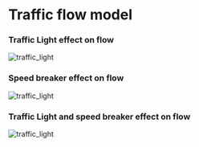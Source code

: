 # Traffic flow model

### Traffic Light effect on flow

![traffic_light](https://github.com/koriavinash1/MathematicalModelling/blob/master/TrafficFlow/imgs/tl-movie.gif)

### Speed breaker effect on flow

![traffic_light](https://github.com/koriavinash1/MathematicalModelling/blob/master/TrafficFlow/imgs/sb-movie.gif)

### Traffic Light and speed breaker effect on flow

![traffic_light](https://github.com/koriavinash1/MathematicalModelling/blob/master/TrafficFlow/imgs/tl-sb-movie.gif)
